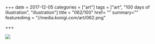 +++
date = 2017-12-05
categories = ["art"]
tags = ["art", "100 days of illustration", "illustration"]
title = "062/100"
href= ""
summary=""
featuredimg = "//media.konigi.com/art/062.png"

+++

<img src="//media.konigi.com/art/062.png" />

